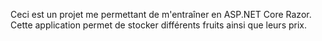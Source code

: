 Ceci est un projet me permettant de m'entraîner en ASP.NET Core Razor.
Cette application permet de stocker différents fruits ainsi que leurs prix.
